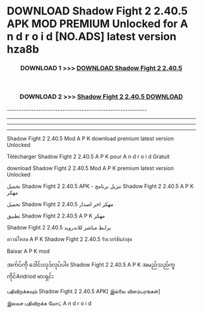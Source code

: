 # DOWNLOAD Shadow Fight 2 2.40.5 APK MOD PREMIUM Unlocked for A n d r o i d [NO.ADS] latest version hza8b 



<div align="center">

<h3>DOWNLOAD 1 >>> <a href="https://getmod2.web.app/?judul=Shadow Fight 2 2.40.5">DOWNLOAD Shadow Fight 2 2.40.5</a></h3><br>

<h3>DOWNLOAD 2 >>> <a href="https://getmod2.web.app/?judul=Shadow Fight 2 2.40.5">Shadow Fight 2 2.40.5 DOWNLOAD </a></h3>

</div>
----------------------------------------------------------

----------------------------------------------------------

----------------------------------------------------------

----------------------------------------------------------

Shadow Fight 2 2.40.5 Mod A P K download premium latest version Unlocked

Télécharger Shadow Fight 2 2.40.5 A P K pour A n d r o i d Gratuit

download Shadow Fight 2 2.40.5 Mod A P K premium latest version Unlocked

تحميل Shadow Fight 2 2.40.5 APK - تنزيل برنامج Shadow Fight 2 2.40.5 A P K مهكر

تحميل Shadow Fight 2 2.40.5 مهكر اخر اصدار

تطبيق Shadow Fight 2 2.40.5 A P K مهكر

Shadow Fight 2 2.40.5 برابط مباشر للاندرويد

ดาวน์โหลด A P K Shadow Fight 2 2.40.5 รับเวอร์ชันล่าสุด

Baixar A P K mod

အက်ပ်ကို ဒေါင်းလုဒ်လုပ်ပါ။ Shadow Fight 2 2.40.5 A P K အမည်သည်ကူကိုင်Andriod ဗားရှင်း

பதிவிறக்கவும் Shadow Fight 2 2.40.5 APK[ இல்லை விளம்பரங்கள்] 
 
இலவச பதிவிறக்க மோட் A n d r o i d



